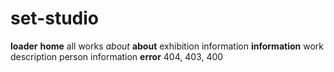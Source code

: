# set-studio

**loader**
**home**
    all works
    *about* 
**about**
    exhibition information
**information**
    work description
    person information
**error**
    404, 403, 400